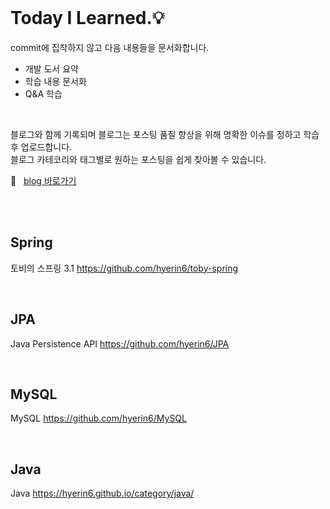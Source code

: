 <br />       

# Today I Learned.💡     

commit에 집착하지 않고 다음 내용들을 문서화합니다.           
* 개발 도서 요약     
* 학습 내용 문서화     
* Q&A 학습         
<br />     

 
블로그와 함께 기록되며 블로그는 포스팅 품질 향상을 위해 명확한 이슈를 정하고 학습 후 업로드합니다.      
블로그 카테코리와 태그별로 원하는 포스팅을 쉽게 찾아볼 수 있습니다. 

📕  &nbsp; [blog 바로가기](https://hyerin6.github.io/)            

<br />     
<br />     

## Spring      
토비의 스프링 3.1 <https://github.com/hyerin6/toby-spring>  

<br />     

## JPA     
Java Persistence API <https://github.com/hyerin6/JPA>     

<br />     

## MySQL    
MySQL <https://github.com/hyerin6/MySQL>   

<br />       

## Java 
Java <https://hyerin6.github.io/category/java/>   



